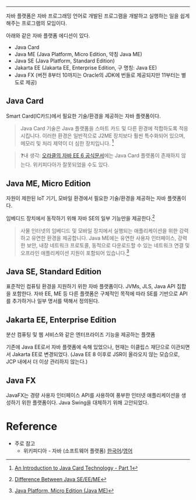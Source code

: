 - - -
자바 플랫폼은 자바 프로그래밍 언어로 개발된 프로그램을 개발하고 실행하는 일을 쉽게 해주는 프로그램의 모임이다.

아래와 같은 자바 플랫폼 에디션이 있다.
- Java Card
- Java ME (Java Platform, Micro Edition, 약칭 Java ME)
- Java SE (Java Platform, Standard Edition)
- Jakarta EE (Jakarta EE, Enterprise Edition, 구 명칭: Java EE)
- Java FX (버전 8부터 10까지는 Oracle의 JDK에 번들로 제공되지만 11부터는 별도로 제공)

## Java Card
Smart Card(IC카드)에서 필요한 기술/환경을 제공하는 자바 플랫폼이다.

>  Java Card 기술은 Java 플랫폼을 스마트 카드 및 다른 환경에 적합하도록 적응시킵니다. 이러한 환경은 일반적으로 J2ME 장치보다 훨씬 특수화되어 있으며, 메모리 및 처리 제약이 더 심한 장치입니다. [^1]

> ❓내 생각:  [오라클의 자바 EE 6 공식문서](https://docs.oracle.com/javaee/6/firstcup/doc/gkhoy.html)에는 Java Card 플랫폼이 존재하지 않는다. 위키피다아가 잘못되었을 수도 있다. 
## Java ME, Micro Edition
자원이 제한된 IoT 기기, 모바일 환경에서 필요한 기술/환경을 제공하는 자바 플랫폼이다.

임베디드 장치에서 동작하기 위해 자바 SE의 일부 기능만을 제공한다.[^2]

> 사물 인터넷의 임베디드 및 모바일 장치에서 실행되는 애플리케이션을 위한 강력하고 유연한 환경을 제공합니다. Java ME에는 유연한 사용자 인터페이스, 강력한 보안, 내장 네트워크 프로토콜, 동적으로 다운로드할 수 있는 네트워크 연결 및 오프라인 애플리케이션 지원이 포함되어 있습니다.[^3]
## Java SE, Standard Edition
표준적인 컴퓨팅 환경을 지원하기 위한 자바 플랫폼이다. JVMs, JLS, Java API 집합을 포함한다.
자바 EE, ME 등 다른 플랫폼은 구체적인 목적에 따라 SE를 기반으로 API를 추가하거나 일부 명서를 택해서 정의된다.

## Jakarta EE, Enterprise Edition
분산 컴퓨팅 및 웹 서비스와 같은 엔터프라이즈 기능을 제공하는 플랫폼

기존에 Java EE로서 자바 플랫폼에 속해 있었으나, 현재는 이클립스 재단으로 이관되면서 Jakarta EE로 변경되었다.
(Java EE 8 이후로 JSR이 올라오지 않는 모습으로, JCP 내에서 더 이상 관리하지 않는다.)

## Java FX 
JavaFX는 경량 사용자 인터페이스 API를 사용하여 풍부한 인터넷 애플리케이션을 생성하기 위한 플랫폼이다.
Java Swing을 대체하기 위해 고안되었다.
# Reference
- 주로 참고
	- 위키피디아 - 자바 (소프트웨어 플랫폼) [한국어](<https://ko.wikipedia.org/wiki/%EC%9E%90%EB%B0%94_(%EC%86%8C%ED%94%84%ED%8A%B8%EC%9B%A8%EC%96%B4_%ED%94%8C%EB%9E%AB%ED%8F%BC)>)/[영어](<https://en.wikipedia.org/wiki/Java_(software_platform)>)

[^1]: [An Introduction to Java Card Technology - Part 1](https://www.oracle.com/java/technologies/java-card/javacard1.html)
[^2]: [Difference Between Java SE/EE/ME](https://www.baeldung.com/java-se-ee-me)
[^3]: [Java Platform, Micro Edition (Java ME)](https://www.oracle.com/java/technologies/javameoverview.html)
